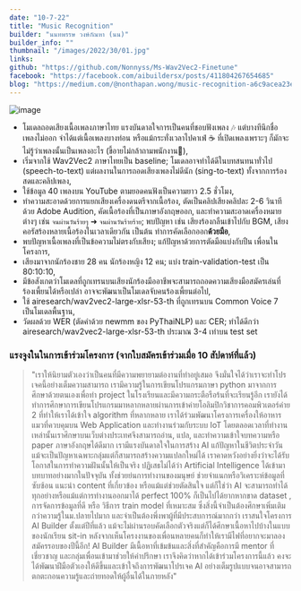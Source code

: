 ```yaml
---
date: "10-7-22"
title: "Music Recognition"
builder: "นนทพรรษ วงษ์กัณหา (นน)"
builder_info: ""
thumbnail: "/images/2022/30/01.jpg"
links:
github: "https://github.com/Nonnyss/Ms-Wav2Vec2-Finetune"
facebook: "https://facebook.com/aibuildersx/posts/411804267654685"
blog: "https://medium.com/@nonthapan.wong/music-recognition-a6c9acea23e1"
---
```


![image](/images/2022/30/01.jpg)

- โมเดลถอดเสียงเนื้อเพลงภาษาไทย แรงบันดาลใจการเป็นคนที่ชอบฟังเพลง 🎶 แต่บางทีนึกชื่อเพลงไม่ออก จำได้แต่เนื้อเพลงบางท่อน หรือแม้กระทั่งเวลาไปคาเฟ่ ☕ ที่เปิดเพลงเพราะๆ ก็มักจะไม่รู้ว่าเพลงนั้นเป็นเพลงอะไร (ขี้อายไม่กล้าถามพนักงาน🥲),
- เริ่มจากใช้ Wav2Vec2 ภาษาไทยเป็น baseline; โมเดลอาจทำได้ดีในบทสนทนาทั่วไป (speech-to-text) แต่ผลงานในการถอดเสียงเพลงไม่ดีนัก (sing-to-text) ทั้งจากการร้องสดและคลิปเพลง,
- ใช้ข้อมูล 40 เพลงบน YouTube ตามยอดคนฟังเป็นความยาว 2.5 ชั่วโมง,
- ทำความสะอาดด้วยการแยกเสียงเครื่องดนตรีจากเนื้อร้อง, ตัดเป็นคลิปเสียงคลิปละ 2-6 วินาทีด้วย Adobe Audition, คัดเนื้อร้องที่เป็นภาษาอังกฤษออก, และทำความสะอาดเครื่องหมายต่างๆ เช่น `จนผ่านวันร้ายๆ` ➜ `จนผ่านวันร้ายร้าย`; พบปัญหา เช่น เสียงร้องกลืนเข้าไปกับ BGM, เสียงคอรัสร้องหลายเนื้อร้องในเวลาเดียวกัน เป็นต้น ทำการคัดเลือกออก**ด้วยมือ**,
- พบปัญหาเนื้อเพลงที่เป็นข้อความไม่ตรงกับเสียง; แก้ปัญหาด้วยการตัดมือแบ่งกับปืน เพื่อนในโครงการ,
- เสียงมาจากนักร้องชาย 28 คน นักร้องหญิง 12 คน; แบ่ง train-validation-test เป็น 80:10:10,
- มีข้อสังเกตว่าโมเดลที่ถูกเทรนบนเสียงนักร้องมืออาชีพจะสามารถถอดความเสียงมือสมัครเล่นที่ร้องเพี้ยนได้หรือเปล่า อาจจะพัฒนาเป็นโมเดลจับคนร้องเพี้ยนต่อไป,
- ใช้ airesearch/wav2vec2-large-xlsr-53-th ที่ถูกเทรนบน Common Voice 7 เป็นโมเดลพื้นฐาน,
- วัดผลด้วย WER (ตัดคำด้วย newmm ของ PyThaiNLP) และ CER; ทำได้ดีกว่า airesearch/wav2vec2-large-xlsr-53-th ประมาณ 3-4 เท่าบน test set

### แรงจูงในในการเข้าร่วมโครงการ (จากใบสมัครเข้าร่วมเมื่อ 10 สัปดาห์ที่แล้ว)

> "เราให้นิยามตัวเองว่าเป็นคนที่มีความพยายามต่องานที่ทำอยู่เสมอ จึงมั่นใจได้ว่าเราจะทำโปรเจคนี้อย่างเต็มความสามารถ เรามีความรู้ในการเขียนโปรแกรมภาษา python มาจากการศึกษาด้วยตนเองเพื่อทำ project ในโรงเรียนและมีความกระตือรือร้นที่จะเรียนรู้อีก เรายังได้ทำการศึกษาการเขียนโปรแกรมมาหลากหลายผ่านการเข้าค่ายโอลิมปิกวิชาการคอมพิวเตอร์ค่าย 2 ที่ทำให้เราได้เข้าใจ algorithm ที่หลากหลาย เราได้ร่วมพัฒนาโครงการเครื่องให้อาหารแมวที่ควบคุมบน Web Application และทำงานร่วมกับระบบ IoT โดยตลอดเวลาที่ทำงานเหล่านั้นเราศึกษาบนเว็บต่างประเทศจึงสามารถอ่าน, แปล, และทำความเข้าใจบทความหรือ paper ภาษาอังกฤษได้ดีมาก เรามีแรงบันดาลใจในการสร้าง AI แก้ปัญหาในชีวิตประจำวัน แม้จะเป็นปัญหาเฉพาะกลุ่มแต่ก็สามารถสร้างความแปลกใหม่ได้ เราคาดหวังอย่างยิ่งว่าจะได้รับโอกาสในการทำความฝันนั้นให้เป็นจริง  ปฏิเสธไม่ได้ว่า Artificial Intelligence ได้เข้ามาบทบาทอย่างมากในปัจจุบัน ทั้งช่วยย่นการทำงานของมนุษย์ ช่วยจำแนกหรือวิเคราะห์ข้อมูลที่ซับซ้อน แนะนำ content ที่เกี่ยวข้อง หรือแม้แต่ช่วยตัดสินใจ แต่ก็ใช่ว่า AI จะสามารถทำได้ทุกอย่างหรือแม้แต่การทำงานออกมาได้ perfect 100% ก็เป็นไปได้ยากหากขาด dataset , การจัดการข้อมูลที่ดี หรือ วิธีการ train model ที่เหมาะสม ซึ่งสิ่งนี้จำเป็นต้องศึกษาเพิ่มเติมกว่าความรู้ในม.ปลายไปมาก และจำเป็นต้องพึ่งพาผู้ที่มีประสบการณ์มากกว่า  เราสนใจโครงการ AI Builder ตั้งแต่ปีที่แล้ว แม้จะไม่ผ่านรอบคัดเลือกตัวจริงแต่ก็ได้ศึกษาเนื้อหาไปบ้างในแบบของนักเรียน sit-in หลังจากเห็นโครงงานของเพื่อนหลายคนก็ทำให้เรามีไฟที่อยากจะมาลองสมัครรอบของปีนี้อีก! AI Builder มีเนื้อหาที่เข้มข้นและสิ่งที่สำคัญคือการมี mentor ที่เชี่ยวชาญ และกลุ่มเพื่อนเข้ามาช่วยให้คำปรึกษา เราจึงคิดว่าหากได้เข้าร่วมโครงการนี้แล้ว คงจะได้พัฒนาฝีมือตัวเองให้ดีขึ้นและเข้าใจถึงการพัฒนาโปรเจค AI อย่างเต็มรูปแบบจนอาจสามารถตกตะกอนความรู้และถ่ายทอดให้ผู้อื่นได้ในภายหลัง"